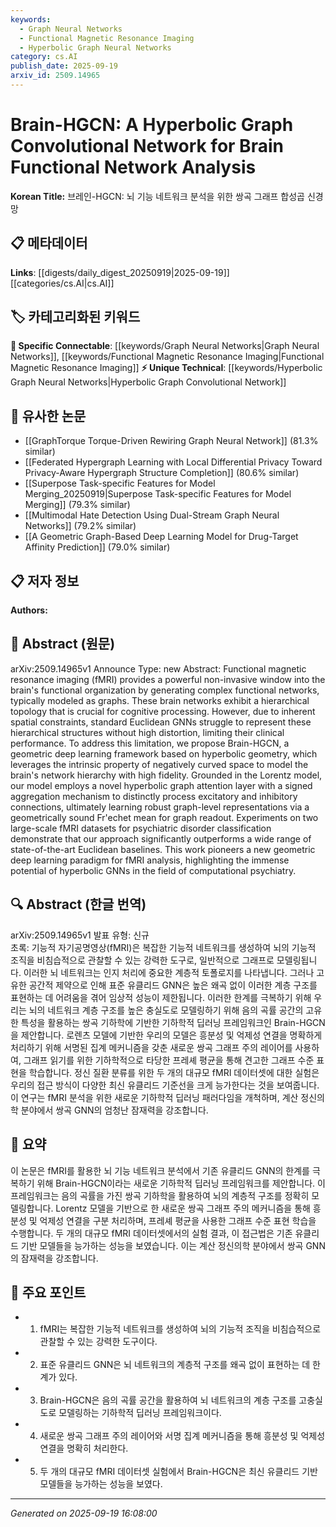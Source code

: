 ```yaml
---
keywords:
  - Graph Neural Networks
  - Functional Magnetic Resonance Imaging
  - Hyperbolic Graph Neural Networks
category: cs.AI
publish_date: 2025-09-19
arxiv_id: 2509.14965
---
```


<!-- KEYWORD_LINKING_METADATA:
{
  "processed_timestamp": "2025-09-22 21:54:27.427182",
  "vocabulary_version": "1.0",
  "selected_keywords": [
    "Graph Neural Networks",
    "Functional Magnetic Resonance Imaging",
    "Hyperbolic Graph Neural Networks"
  ],
  "rejected_keywords": [
    "Geometric Deep Learning"
  ],
  "similarity_scores": {
    "Graph Neural Networks": 0.88,
    "Functional Magnetic Resonance Imaging": 0.85,
    "Hyperbolic Graph Neural Networks": 0.78
  },
  "extraction_method": "AI_prompt_based",
  "budget_applied": true
}
-->


# Brain-HGCN: A Hyperbolic Graph Convolutional Network for Brain Functional Network Analysis

**Korean Title:** 브레인-HGCN: 뇌 기능 네트워크 분석을 위한 쌍곡 그래프 합성곱 신경망

## 📋 메타데이터

**Links**: [[digests/daily_digest_20250919|2025-09-19]]   [[categories/cs.AI|cs.AI]]

## 🏷️ 카테고리화된 키워드
**🔗 Specific Connectable**: [[keywords/Graph Neural Networks|Graph Neural Networks]], [[keywords/Functional Magnetic Resonance Imaging|Functional Magnetic Resonance Imaging]]
**⚡ Unique Technical**: [[keywords/Hyperbolic Graph Neural Networks|Hyperbolic Graph Convolutional Network]]

## 🔗 유사한 논문
- [[GraphTorque Torque-Driven Rewiring Graph Neural Network]] (81.3% similar)
- [[Federated Hypergraph Learning with Local Differential Privacy Toward Privacy-Aware Hypergraph Structure Completion]] (80.6% similar)
- [[Superpose Task-specific Features for Model Merging_20250919|Superpose Task-specific Features for Model Merging]] (79.3% similar)
- [[Multimodal Hate Detection Using Dual-Stream Graph Neural Networks]] (79.2% similar)
- [[A Geometric Graph-Based Deep Learning Model for Drug-Target Affinity Prediction]] (79.0% similar)

## 📋 저자 정보

**Authors:** 

## 📄 Abstract (원문)

arXiv:2509.14965v1 Announce Type: new 
Abstract: Functional magnetic resonance imaging (fMRI) provides a powerful non-invasive window into the brain's functional organization by generating complex functional networks, typically modeled as graphs. These brain networks exhibit a hierarchical topology that is crucial for cognitive processing. However, due to inherent spatial constraints, standard Euclidean GNNs struggle to represent these hierarchical structures without high distortion, limiting their clinical performance. To address this limitation, we propose Brain-HGCN, a geometric deep learning framework based on hyperbolic geometry, which leverages the intrinsic property of negatively curved space to model the brain's network hierarchy with high fidelity. Grounded in the Lorentz model, our model employs a novel hyperbolic graph attention layer with a signed aggregation mechanism to distinctly process excitatory and inhibitory connections, ultimately learning robust graph-level representations via a geometrically sound Fr\'echet mean for graph readout. Experiments on two large-scale fMRI datasets for psychiatric disorder classification demonstrate that our approach significantly outperforms a wide range of state-of-the-art Euclidean baselines. This work pioneers a new geometric deep learning paradigm for fMRI analysis, highlighting the immense potential of hyperbolic GNNs in the field of computational psychiatry.

## 🔍 Abstract (한글 번역)

arXiv:2509.14965v1 발표 유형: 신규  
초록: 기능적 자기공명영상(fMRI)은 복잡한 기능적 네트워크를 생성하여 뇌의 기능적 조직을 비침습적으로 관찰할 수 있는 강력한 도구로, 일반적으로 그래프로 모델링됩니다. 이러한 뇌 네트워크는 인지 처리에 중요한 계층적 토폴로지를 나타냅니다. 그러나 고유한 공간적 제약으로 인해 표준 유클리드 GNN은 높은 왜곡 없이 이러한 계층 구조를 표현하는 데 어려움을 겪어 임상적 성능이 제한됩니다. 이러한 한계를 극복하기 위해 우리는 뇌의 네트워크 계층 구조를 높은 충실도로 모델링하기 위해 음의 곡률 공간의 고유한 특성을 활용하는 쌍곡 기하학에 기반한 기하학적 딥러닝 프레임워크인 Brain-HGCN을 제안합니다. 로렌츠 모델에 기반한 우리의 모델은 흥분성 및 억제성 연결을 명확하게 처리하기 위해 서명된 집계 메커니즘을 갖춘 새로운 쌍곡 그래프 주의 레이어를 사용하여, 그래프 읽기를 위한 기하학적으로 타당한 프레셰 평균을 통해 견고한 그래프 수준 표현을 학습합니다. 정신 질환 분류를 위한 두 개의 대규모 fMRI 데이터셋에 대한 실험은 우리의 접근 방식이 다양한 최신 유클리드 기준선을 크게 능가한다는 것을 보여줍니다. 이 연구는 fMRI 분석을 위한 새로운 기하학적 딥러닝 패러다임을 개척하며, 계산 정신의학 분야에서 쌍곡 GNN의 엄청난 잠재력을 강조합니다.

## 📝 요약

이 논문은 fMRI를 활용한 뇌 기능 네트워크 분석에서 기존 유클리드 GNN의 한계를 극복하기 위해 Brain-HGCN이라는 새로운 기하학적 딥러닝 프레임워크를 제안합니다. 이 프레임워크는 음의 곡률을 가진 쌍곡 기하학을 활용하여 뇌의 계층적 구조를 정확히 모델링합니다. Lorentz 모델을 기반으로 한 새로운 쌍곡 그래프 주의 메커니즘을 통해 흥분성 및 억제성 연결을 구분 처리하며, 프레셰 평균을 사용한 그래프 수준 표현 학습을 수행합니다. 두 개의 대규모 fMRI 데이터셋에서의 실험 결과, 이 접근법은 기존 유클리드 기반 모델들을 능가하는 성능을 보였습니다. 이는 계산 정신의학 분야에서 쌍곡 GNN의 잠재력을 강조합니다.

## 🎯 주요 포인트

- 1. fMRI는 복잡한 기능적 네트워크를 생성하여 뇌의 기능적 조직을 비침습적으로 관찰할 수 있는 강력한 도구이다.

- 2. 표준 유클리드 GNN은 뇌 네트워크의 계층적 구조를 왜곡 없이 표현하는 데 한계가 있다.

- 3. Brain-HGCN은 음의 곡률 공간을 활용하여 뇌 네트워크의 계층 구조를 고충실도로 모델링하는 기하학적 딥러닝 프레임워크이다.

- 4. 새로운 쌍곡 그래프 주의 레이어와 서명 집계 메커니즘을 통해 흥분성 및 억제성 연결을 명확히 처리한다.

- 5. 두 개의 대규모 fMRI 데이터셋 실험에서 Brain-HGCN은 최신 유클리드 기반 모델들을 능가하는 성능을 보였다.

---

*Generated on 2025-09-19 16:08:00*